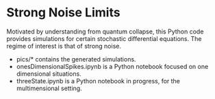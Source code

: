 # Strong Noise Limits

Motivated by understanding from quantum collapse, this Python code provides simulations for certain stochastic differential equations. The regime of interest is that of strong noise.

- pics/* contains the generated simulations.
- onesDimensionalSpikes.ipynb is a Python notebook focused on one dimensional situations.
- threeState.ipynb is a Python notebook in progress, for the multimensional setting.
